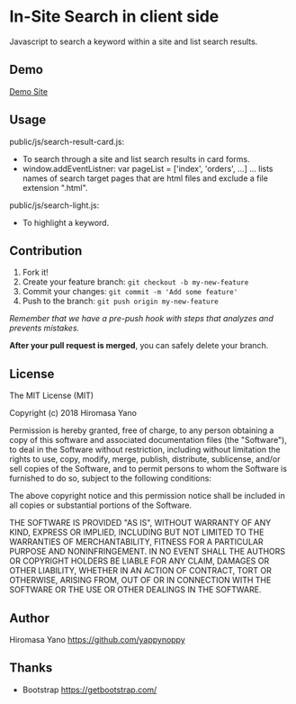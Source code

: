 In-Site Search in client side
====
Javascript to search a keyword within a site and list search results.

## Demo
[Demo Site](https://insitesearch.herokuapp.com/index.html)

## Usage
public/js/search-result-card.js:
* To search through a site and list search results in card forms.
* window.addEventListner:
 var pageList = ['index', 'orders', ...] 
 ... lists names of search target pages that are html files and exclude a file extension ".html". 

public/js/search-light.js:
* To highlight a keyword.

## Contribution

1. Fork it!
2. Create your feature branch: `git checkout -b my-new-feature`
3. Commit your changes: `git commit -m 'Add some feature'`
4. Push to the branch: `git push origin my-new-feature`

*Remember that we have a pre-push hook with steps that analyzes and prevents mistakes.*

**After your pull request is merged**, you can safely delete your branch.

## License

The MIT License (MIT)

Copyright (c) 2018 Hiromasa Yano

Permission is hereby granted, free of charge, to any person obtaining a copy
of this software and associated documentation files (the "Software"), to deal
in the Software without restriction, including without limitation the rights
to use, copy, modify, merge, publish, distribute, sublicense, and/or sell
copies of the Software, and to permit persons to whom the Software is
furnished to do so, subject to the following conditions:

The above copyright notice and this permission notice shall be included in all
copies or substantial portions of the Software.

THE SOFTWARE IS PROVIDED "AS IS", WITHOUT WARRANTY OF ANY KIND, EXPRESS OR
IMPLIED, INCLUDING BUT NOT LIMITED TO THE WARRANTIES OF MERCHANTABILITY,
FITNESS FOR A PARTICULAR PURPOSE AND NONINFRINGEMENT. IN NO EVENT SHALL THE
AUTHORS OR COPYRIGHT HOLDERS BE LIABLE FOR ANY CLAIM, DAMAGES OR OTHER
LIABILITY, WHETHER IN AN ACTION OF CONTRACT, TORT OR OTHERWISE, ARISING FROM,
OUT OF OR IN CONNECTION WITH THE SOFTWARE OR THE USE OR OTHER DEALINGS IN THE
SOFTWARE.

## Author

Hiromasa Yano
<https://github.com/yappynoppy>

## Thanks

* Bootstrap
<https://getbootstrap.com/>